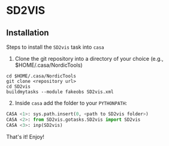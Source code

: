 # SD2VIS

## Installation

Steps to install the `SD2vis` task into `casa`

 1. Clone the git repository into a directory of your choice
 (e.g., $HOME/.casa/NordicTools)

``` shell
cd $HOME/.casa/NordicTools
git clone <repository url>
cd SD2vis
buildmytasks --module fakeobs SD2vis.xml
```
 2. Inside `casa` add the folder to your `PYTHONPATH`:

``` python
CASA <1>: sys.path.insert(0, <path to SD2vis folder>)
CASA <2>: from SD2vis.gotasks.SD2vis import SD2vis
CASA <3>: inp(SD2vis)

```

That's it! Enjoy!
